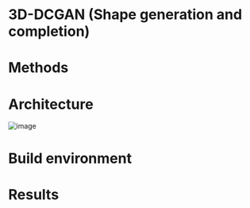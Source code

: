 # 3D-DCGAN (Shape generation and completion)

# Methods
# Architecture

![image](https://github.com/user-attachments/assets/62945467-d054-4d52-b369-1d9c0d79f1c8)

# Build environment
# Results
